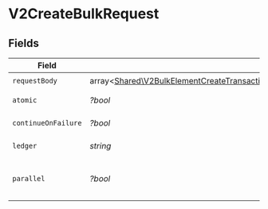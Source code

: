 # V2CreateBulkRequest


## Fields

| Field                                                                                                                                                                                         | Type                                                                                                                                                                                          | Required                                                                                                                                                                                      | Description                                                                                                                                                                                   | Example                                                                                                                                                                                       |
| --------------------------------------------------------------------------------------------------------------------------------------------------------------------------------------------- | --------------------------------------------------------------------------------------------------------------------------------------------------------------------------------------------- | --------------------------------------------------------------------------------------------------------------------------------------------------------------------------------------------- | --------------------------------------------------------------------------------------------------------------------------------------------------------------------------------------------- | --------------------------------------------------------------------------------------------------------------------------------------------------------------------------------------------- |
| `requestBody`                                                                                                                                                                                 | array<[Shared\V2BulkElementCreateTransaction\|Shared\V2BulkElementAddMetadata\|Shared\V2BulkElementRevertTransaction\|Shared\V2BulkElementDeleteMetadata](../../Models/Shared/V2BulkElement.md)> | :heavy_check_mark:                                                                                                                                                                            | N/A                                                                                                                                                                                           |                                                                                                                                                                                               |
| `atomic`                                                                                                                                                                                      | *?bool*                                                                                                                                                                                       | :heavy_minus_sign:                                                                                                                                                                            | Make bulk atomic                                                                                                                                                                              | true                                                                                                                                                                                          |
| `continueOnFailure`                                                                                                                                                                           | *?bool*                                                                                                                                                                                       | :heavy_minus_sign:                                                                                                                                                                            | Continue on failure                                                                                                                                                                           | true                                                                                                                                                                                          |
| `ledger`                                                                                                                                                                                      | *string*                                                                                                                                                                                      | :heavy_check_mark:                                                                                                                                                                            | Name of the ledger.                                                                                                                                                                           | ledger001                                                                                                                                                                                     |
| `parallel`                                                                                                                                                                                    | *?bool*                                                                                                                                                                                       | :heavy_minus_sign:                                                                                                                                                                            | Process bulk elements in parallel                                                                                                                                                             | true                                                                                                                                                                                          |